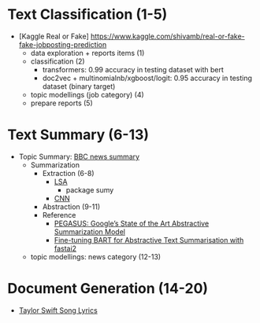 # Text Classification (1-5)
* [Kaggle Real or Fake] https://www.kaggle.com/shivamb/real-or-fake-fake-jobposting-prediction
  * data exploration + reports items (1)
  * classification (2)
    *  transformers: 0.99 accuracy in testing dataset with bert
    *  doc2vec + multinomialnb/xgboost/logit: 0.95 accuracy in testing dataset (binary target)
  * topic modellings (job category) (4)
  * prepare reports (5)


# Text Summary (6-13)
* Topic Summary: [BBC news summary](https://www.kaggle.com/pariza/bbc-news-summary) 
    - Summarization 
      - Extraction (6-8)
        - [LSA](https://github.com/luisfredgs/LSA-Text-Summarization)
          - package sumy 
        - [CNN](https://github.com/alexvlis/extractive-document-summarization) 
      - Abstraction (9-11)
      - Reference
        -  [PEGASUS: Google’s State of the Art Abstractive Summarization Model](https://towardsdatascience.com/pegasus-google-state-of-the-art-abstractive-summarization-model-627b1bbbc5ce) 
        - [Fine-tuning BART for Abstractive Text Summarisation with fastai2](https://medium.com/curation-corporation/fine-tuning-bart-for-abstractive-text-summarisation-with-fastai2-d7a2ad676a13)
    - topic modellings: news category (12-13)


# Document Generation (14-20)
* [Taylor Swift Song Lyrics](https://www.kaggle.com/PromptCloudHQ/taylor-swift-song-lyrics-from-all-the-albums)
